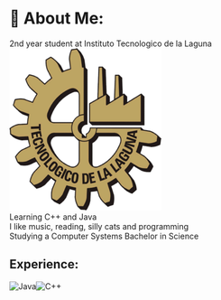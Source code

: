 # 🌌 About Me:
2nd year student at Instituto Tecnologico de la Laguna <br>
![image alt](https://github.com/SleepyyDash/SleepyyDash/blob/b4cb188ed389699fd00bb6e4982c827f2cd29a5e/ITL.png) <br>
Learning C++ and Java<br>
I like music, reading, silly cats and programming<br>Studying a Computer Systems Bachelor in Science<br>


## Experience:
![Java](https://img.shields.io/badge/java-%23ED8B00.svg?style=for-the-badge&logo=openjdk&logoColor=white)![C++](https://img.shields.io/badge/c++-%2300599C.svg?style=for-the-badge&logo=c%2B%2B&logoColor=white)

